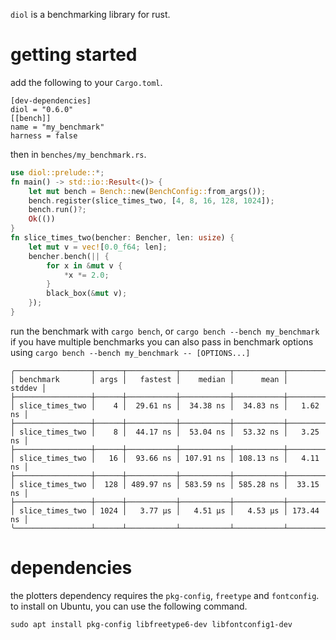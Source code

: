 `diol` is a benchmarking library for rust.
# getting started
add the following to your `Cargo.toml`.
```notcode
[dev-dependencies]
diol = "0.6.0"
[[bench]]
name = "my_benchmark"
harness = false
```
then in `benches/my_benchmark.rs`.
```rust
use diol::prelude::*;
fn main() -> std::io::Result<()> {
    let mut bench = Bench::new(BenchConfig::from_args());
    bench.register(slice_times_two, [4, 8, 16, 128, 1024]);
    bench.run()?;
    Ok(())
}
fn slice_times_two(bencher: Bencher, len: usize) {
    let mut v = vec![0.0_f64; len];
    bencher.bench(|| {
        for x in &mut v {
            *x *= 2.0;
        }
        black_box(&mut v);
    });
}
```
run the benchmark with `cargo bench`, or `cargo bench --bench my_benchmark` if you have multiple
benchmarks you can also pass in benchmark options using `cargo bench --bench my_benchmark --
[OPTIONS...]`
```
╭─────────────────┬──────┬───────────┬───────────┬───────────┬───────────╮
│ benchmark       │ args │   fastest │    median │      mean │    stddev │
├─────────────────┼──────┼───────────┼───────────┼───────────┼───────────┤
│ slice_times_two │    4 │  29.61 ns │  34.38 ns │  34.83 ns │   1.62 ns │
├─────────────────┼──────┼───────────┼───────────┼───────────┼───────────┤
│ slice_times_two │    8 │  44.17 ns │  53.04 ns │  53.32 ns │   3.25 ns │
├─────────────────┼──────┼───────────┼───────────┼───────────┼───────────┤
│ slice_times_two │   16 │  93.66 ns │ 107.91 ns │ 108.13 ns │   4.11 ns │
├─────────────────┼──────┼───────────┼───────────┼───────────┼───────────┤
│ slice_times_two │  128 │ 489.97 ns │ 583.59 ns │ 585.28 ns │  33.15 ns │
├─────────────────┼──────┼───────────┼───────────┼───────────┼───────────┤
│ slice_times_two │ 1024 │   3.77 µs │   4.51 µs │   4.53 µs │ 173.44 ns │
╰─────────────────┴──────┴───────────┴───────────┴───────────┴───────────╯
```

# dependencies

the plotters dependency requires the `pkg-config`, `freetype` and `fontconfig`.  
to install on Ubuntu, you can use the following command.

```
sudo apt install pkg-config libfreetype6-dev libfontconfig1-dev
```
